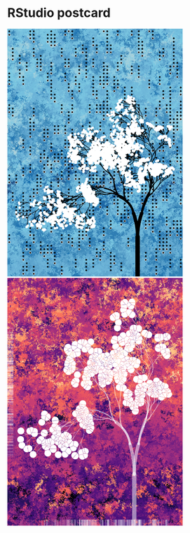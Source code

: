 
# RStudio postcard

<img src="./images/rstudio_01.png" width = 400> &nbsp;&nbsp; <img src="./images/rstudio_02.png" width = 400>

